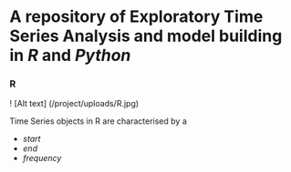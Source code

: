 # A repository of Exploratory Time Series Analysis and model building in *R* and *Python* 

### R
! [Alt text] (/project/uploads/R.jpg)

Time Series objects in R are characterised by a 
* *start*
* *end*
* *frequency*
